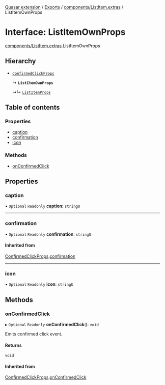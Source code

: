 [Quasar extension](../index.md) / [Exports](../modules.md) / [components/ListItem.extras](../modules/components_ListItem_extras.md) / ListItemOwnProps

# Interface: ListItemOwnProps

[components/ListItem.extras](../modules/components_ListItem_extras.md).ListItemOwnProps

## Hierarchy

- [`ConfirmedClickProps`](components_api_confirmedClickModule.ConfirmedClickProps.md)

  ↳ **`ListItemOwnProps`**

  ↳↳ [`ListItemProps`](components_ListItem_extras.ListItemProps.md)

## Table of contents

### Properties

- [caption](components_ListItem_extras.ListItemOwnProps.md#caption)
- [confirmation](components_ListItem_extras.ListItemOwnProps.md#confirmation)
- [icon](components_ListItem_extras.ListItemOwnProps.md#icon)

### Methods

- [onConfirmedClick](components_ListItem_extras.ListItemOwnProps.md#onconfirmedclick)

## Properties

### caption

• `Optional` `Readonly` **caption**: `stringU`

___

### confirmation

• `Optional` `Readonly` **confirmation**: `stringU`

#### Inherited from

[ConfirmedClickProps](components_api_confirmedClickModule.ConfirmedClickProps.md).[confirmation](components_api_confirmedClickModule.ConfirmedClickProps.md#confirmation)

___

### icon

• `Optional` `Readonly` **icon**: `stringU`

## Methods

### onConfirmedClick

▸ `Optional` `Readonly` **onConfirmedClick**(): `void`

Emits confirmed click event.

#### Returns

`void`

#### Inherited from

[ConfirmedClickProps](components_api_confirmedClickModule.ConfirmedClickProps.md).[onConfirmedClick](components_api_confirmedClickModule.ConfirmedClickProps.md#onconfirmedclick)
